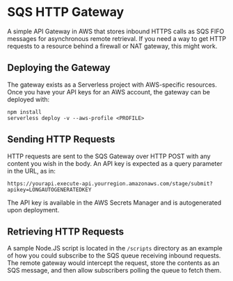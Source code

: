 # SQS HTTP Gateway

A simple API Gateway in AWS that stores inbound HTTPS calls as SQS FIFO messages for asynchronous remote retrieval. If you need a way to get HTTP requests to a resource behind a firewall or NAT gateway, this might work.


## Deploying the Gateway

The gateway exists as a Serverless project with AWS-specific resources. Once you have your API keys for an AWS account, the gateway can be deployed with:

    npm install
    serverless deploy -v --aws-profile <PROFILE>


## Sending HTTP Requests

HTTP requests are sent to the SQS Gateway over HTTP POST with any content you wish in the body. An API key is expected as a query parameter in the URL, as in:

    https://yourapi.execute-api.yourregion.amazonaws.com/stage/submit?apikey=LONGAUTOGENERATEDKEY

The API key is available in the AWS Secrets Manager and is autogenerated upon deployment.

## Retrieving HTTP Requests

A sample Node.JS script is located in the `/scripts` directory as an example of how you could subscribe to the SQS queue receiving inbound requests. The remote gateway would intercept the request, store the contents as an SQS message, and then allow subscribers polling the queue to fetch them.

